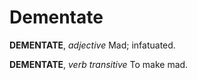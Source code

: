 # Dementate

**DEMENTATE**, _adjective_ Mad; infatuated.

**DEMENTATE**, _verb transitive_ To make mad.
